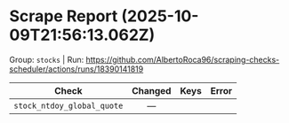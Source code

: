 # Scrape Report (2025-10-09T21:56:13.062Z)

Group: `stocks`  |  Run: https://github.com/AlbertoRoca96/scraping-checks-scheduler/actions/runs/18390141819

| Check | Changed | Keys | Error |
|---|:---:|:--|:--|
| `stock_ntdoy_global_quote` | — |  |  |
